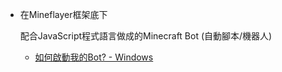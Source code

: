 - 在Mineflayer框架底下

  配合JavaScript程式語言做成的Minecraft Bot (自動腳本/機器人)

  - [如何啟動我的Bot? - Windows](https://github.com/AsherJingkongChen/tutorial-temp-/blob/main/StartWindows.md)
